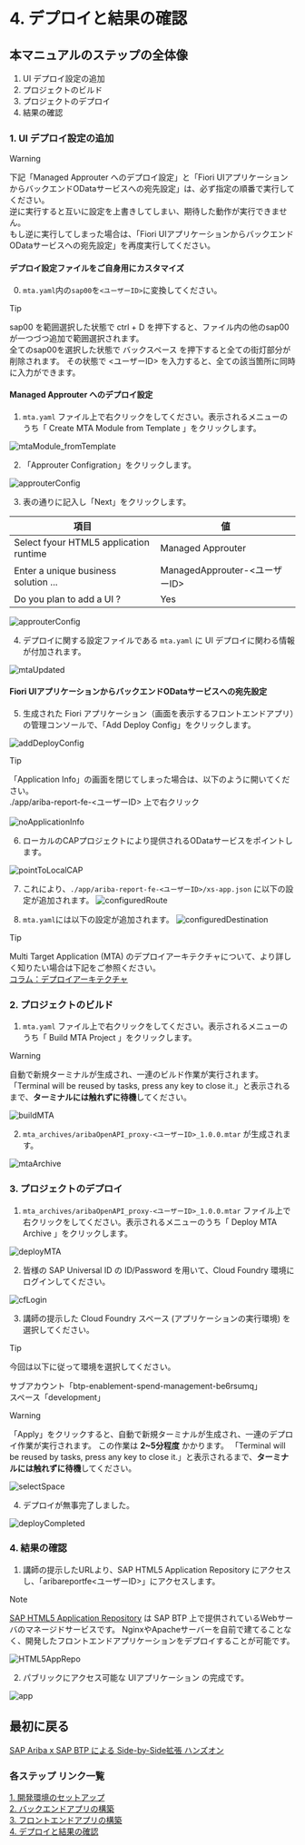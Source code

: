 # 4. デプロイと結果の確認

## 本マニュアルのステップの全体像
1. UI デプロイ設定の追加
2. プロジェクトのビルド
3. プロジェクトのデプロイ
4. 結果の確認

### 1. UI デプロイ設定の追加

> [!WARNING]
> 下記「Managed Approuter へのデプロイ設定」と「Fiori UIアプリケーションからバックエンドODataサービスへの宛先設定」は、必ず指定の順番で実行してください。<br>
> 逆に実行すると互いに設定を上書きしてしまい、期待した動作が実行できません。<br>
> もし逆に実行してしまった場合は、「Fiori UIアプリケーションからバックエンドODataサービスへの宛先設定」を再度実行してください。

#### デプロイ設定ファイルをご自身用にカスタマイズ
0. `mta.yaml`内の`sap00`を`<ユーザーID>`に変換してください。

> [!TIP]
> sap00 を範囲選択した状態で ctrl + D を押下すると、ファイル内の他のsap00が一つづつ追加で範囲選択されます。<br>
> 全てのsap00を選択した状態で バックスペース を押下すると全ての街灯部分が削除されます。
> その状態で <ユーザーID> を入力すると、全ての該当箇所に同時に入力ができます。

#### Managed Approuter へのデプロイ設定

1. `mta.yaml` ファイル上で右クリックをしてください。表示されるメニューのうち「 Create MTA Module from Template 」をクリックします。

![mtaModule_fromTemplate](../../00_Assets/04_deploy/01_mtaModule_fromTemplate.png)

2. 「Approuter Configration」をクリックします。

![approuterConfig](../../00_Assets/04_deploy/02_approuterConfig.png)

3. 表の通りに記入し「Next」をクリックします。

|   項目   |         値                             |
| -------------- |--------------------------       |
| Select fyour HTML5 application runtime    | Managed Approuter         |
| Enter a unique business solution ...   | ManagedApprouter-<ユーザーID>   |
| Do you plan to add a UI ?    | Yes  |

![approuterConfig](../../00_Assets/04_deploy/03_approuterConfig.png)

4. デプロイに関する設定ファイルである `mta.yaml` に UI デプロイに関わる情報が付加されます。

![mtaUpdated](../../00_Assets/04_deploy/04_mtaUpdated_zoomout.png)

#### Fiori UIアプリケーションからバックエンドODataサービスへの宛先設定

5. 生成された Fiori アプリケーション（画面を表示するフロントエンドアプリ）の管理コンソールで、「Add Deploy Config」をクリックします。

![addDeployConfig](../../00_Assets/04_deploy/04-1_addDeployConfig.png)

> [!TIP]
> 「Application Info」の画面を閉じてしまった場合は、以下のように開いてください。<br>
> ./app/ariba-report-fe-<ユーザーID> 上で右クリック<br>
> <br>
> ![noApplicationInfo](../../00_Assets/04_deploy/90_if_noApplicationInfo.png)


6. ローカルのCAPプロジェクトにより提供されるODataサービスをポイントします。

![pointToLocalCAP](../../00_Assets/04_deploy/04-2_pointToLocalCAP.png)

7. これにより、`./app/ariba-report-fe-<ユーザーID>/xs-app.json` に以下の設定が追加されます。
![configuredRoute](../../00_Assets/04_deploy/04-3_configuredRoute.png)

8. `mta.yaml`には以下の設定が追加されます。
![configuredDestination](../../00_Assets/04_deploy/04-4_configuredDestination.png)


> [!TIP]
> Multi Target Application (MTA) のデプロイアーキテクチャについて、より詳しく知りたい場合は下記をご参照ください。<br>
> [コラム：デプロイアーキテクチャ](../../03_コラム/03_DeployArchitecture.md)


### 2. プロジェクトのビルド

1. `mta.yaml` ファイル上で右クリックをしてください。表示されるメニューのうち「 Build MTA Project 」をクリックします。

> [!WARNING]
> 自動で新規ターミナルが生成され、一連のビルド作業が実行されます。
> 「Terminal will be reused by tasks, press any key to close it.」と表示されるまで、**ターミナルには触れずに待機**してください。<br>

![buildMTA](../../00_Assets/04_deploy/05_buildMTA.png)

2. `mta_archives/aribaOpenAPI_proxy-<ユーザーID>_1.0.0.mtar` が生成されます。

![mtaArchive](../../00_Assets/04_deploy/06_mtaArchive.png)


### 3. プロジェクトのデプロイ

1. `mta_archives/aribaOpenAPI_proxy-<ユーザーID>_1.0.0.mtar` ファイル上で右クリックをしてください。表示されるメニューのうち「 Deploy MTA Archive 」をクリックします。

![deployMTA](../../00_Assets/04_deploy/07_deployMTA.png)

2. 皆様の SAP Universal ID の ID/Password を用いて、Cloud Foundry 環境にログインしてください。

![cfLogin](../../00_Assets/04_deploy/08_cfLogin.png)

3. 講師の提示した Cloud Foundry スペース (アプリケーションの実行環境) を選択してください。

>[!TIP]
> 今回は以下に従って環境を選択してください。<br>
> 
> サブアカウント「btp-enablement-spend-management-be6rsumq」<br>
> スペース「development」<br>

> [!WARNING]
> 「Apply」をクリックすると、自動で新規ターミナルが生成され、一連のデプロイ作業が実行されます。
> この作業は **2~5分程度** かかります。
> 「Terminal will be reused by tasks, press any key to close it.」と表示されるまで、**ターミナルには触れずに待機**してください。<br>

![selectSpace](../../00_Assets/04_deploy/09_selectSpace.png)

4. デプロイが無事完了しました。

![deployCompleted](../../00_Assets/04_deploy/10_deployCompleted.png)


### 4. 結果の確認

1. 講師の提示したURLより、SAP HTML5 Application Repository にアクセスし、「aribareportfe<ユーザーID>」にアクセスします。

>[!NOTE]
> [SAP HTML5 Application Repository](https://discovery-center.cloud.sap/serviceCatalog/html5-application-repository-service?region=all) は SAP BTP 上で提供されているWebサーバのマネージドサービスです。
> NginxやApacheサーバーを自前で建てることなく、開発したフロントエンドアプリケーションをデプロイすることが可能です。

![HTML5AppRepo](../../00_Assets/04_deploy/11_HTML5AppRepo.png)

2. パブリックにアクセス可能な UIアプリケーション の完成です。

![app](../../00_Assets/04_deploy/12_app.png)

## 最初に戻る
[SAP Ariba x SAP BTP による Side-by-Side拡張 ハンズオン](../../README.md)

### 各ステップ リンク一覧
[1. 開発環境のセットアップ](../01_開発環境のセットアップ/README.md) <br>
[2. バックエンドアプリの構築](../02_バックエンドアプリの構築/README.md) <br>
[3. フロントエンドアプリの構築](../03_フロントエンドアプリの構築/README.md) <br>
[4. デプロイと結果の確認](../04_デプロイと結果の確認/README.md) <br>
